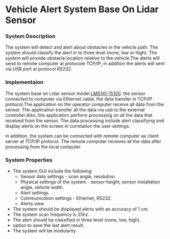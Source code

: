 # Vehicle Alert System Base On Lidar Sensor

### System Description
The system will detect and alert about obstacles in the vehicle path. The system should classify the alert in to three level (none, low or high). 
The system will provide obstacle location relative to the vehicle.The alerts will send to remote computer at protocole TCP/IP, 
in addition the alerts will sent via USB port at protocol RS232.

### Implementaion
The system base on Lidar sensor model [LMS141-15100](https://www.sick.com/ag/en/detection-and-ranging-solutions/2d-lidar-sensors/lms1xx/lms141-15100-security-prime/p/p389564).
the sensor connected to computer via Ethernet cable, the data transfer in TCP/IP protocol.The application on the operator computer receive all data from the sensor.
The application transfer all the data via usb to the external controller.Also, the application perform processing on all the data that received from the sensor.
The data processing include alert classifying and display alerts on the screen in correlation the user settings.

in addition, the system can be connected with remote computer as client server at TCP/IP protocol.
The remote computer receives all the data after processing from the local computer.

### System Properties
* The system GUI include the following
  * Sensor data settings - scan angle, resolution.
  * Physical settings of the system - sensor height, sensor installation angle, vehicle width.
  * Alert settings.
  * Communication settings - Ethernet, RS232.
  * Alerts view.
 * The system should be displayed alerts with an accuracy of 1 cm.
 * The system scan frequency is 25hz.
 * The alert should be classified in three level (none, low, high).
 * option to save the last alert result.
 * The system will be modularity
